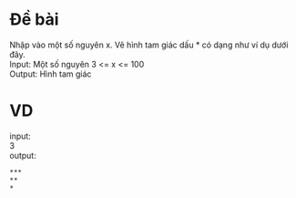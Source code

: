 # Đề bài
Nhập vào một số nguyên x. Vẽ hình tam giác dấu * có dạng như ví dụ dưới đây.\
Input: Một số nguyên 3 <= x <= 100\
Output: Hình tam giác

# VD
input:\
3\
output:
```
***
**
*
```
